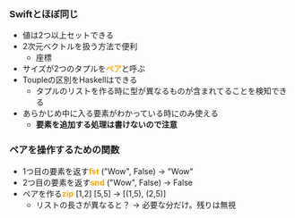 ### Swiftとほぼ同じ
- 値は2つ以上セットできる
- 2次元ベクトルを扱う方法で便利
  - 座標
- サイズが2つのタプルを<b><span style="color: orange; ">ペア</b>と呼ぶ  
- Toupleの区別をHaskellはできる
  - タプルのリストを作る時に型が異なるものが含まれてることを検知できる
- あらかじめ中に入る要素がわかっている時にのみ使える
  - <b>要素を追加する処理は書けないので注意</b>

### ペアを操作するための関数
- 1つ目の要素を返す<b><span style="color: orange; ">fst</b> ("Wow", False) -> "Wow"
- 2つ目の要素を返す<b><span style="color: orange; ">snd</b> ("Wow", False) -> False
- ペアを作る<b><span style="color: orange; ">zip</b> [1,2] [5,5] -> [(1,5), (2,5)]
  - リストの長さが異なると？ -> 必要な分だけ。残りは無視 